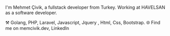 I'm Mehmet Çivik, a fullstack developer from Turkey. Working at HAVELSAN as a software developer.

⚒️ Golang, PHP, Laravel, Javascript, Jquery , Html, Css, Bootstrap.
🌐 Find me on memcivik.dev, LinkedIn

<!---
memcivik/memcivik is a ✨ special ✨ repository because its `README.md` (this file) appears on your GitHub profile.
You can click the Preview link to take a look at your changes.
--->
